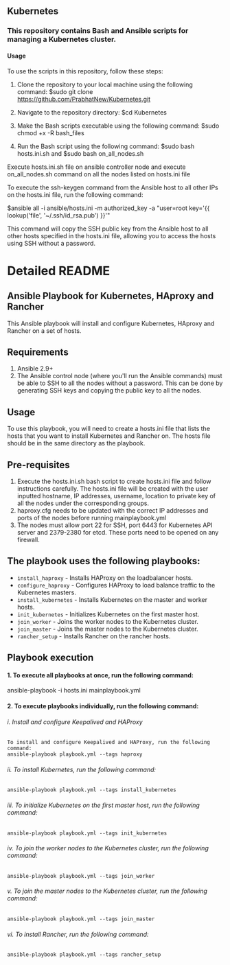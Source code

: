 ## Kubernetes
### This repository contains Bash and Ansible scripts for managing a Kubernetes cluster.
#### Usage
To use the scripts in this repository, follow these steps:
1. Clone the repository to your local machine using the following command:
   $sudo git clone https://github.com/PrabhatNew/Kubernetes.git

2. Navigate to the repository directory:
   $cd Kubernetes

3. Make the Bash scripts executable using the following command:
   $sudo chmod +x -R bash_files

4. Run the Bash script using the following command:
   $sudo bash hosts.ini.sh and $sudo bash on_all_nodes.sh

Execute hosts.ini.sh file on ansible controller node and execute on_all_nodes.sh command on all the nodes listed on hosts.ini file

To execute the ssh-keygen command from the Ansible host to all other IPs on the hosts.ini file, run the following command:

$ansible all -i ansible/hosts.ini -m authorized_key -a "user=root key='{{ lookup('file', '~/.ssh/id_rsa.pub') }}'"

This command will copy the SSH public key from the Ansible host to all other hosts specified in the hosts.ini file, allowing you to access the hosts using SSH without a password.


# Detailed README
## Ansible Playbook for Kubernetes, HAproxy and Rancher
This Ansible playbook will install and configure Kubernetes, HAproxy and Rancher on a set of hosts.
## Requirements
1. Ansible 2.9+
2. The Ansible control node (where you'll run the Ansible commands) must be able to SSH to all the nodes without a password. This can be done by generating SSH keys and copying the public key to all the nodes.

## Usage
To use this playbook, you will need to create a hosts.ini file that lists the hosts that you want to install Kubernetes and Rancher on. The hosts file should be in the same directory as the playbook.

## Pre-requisites
1. Execute the hosts.ini.sh bash script to create hosts.ini file and follow instructions carefully. The hosts.ini file will be created with the user inputted hostname, IP addresses, username, location to private key of all the nodes under the corresponding groups. 
2. haproxy.cfg needs to be updated with the correct IP addresses and ports of the nodes before running mainplaybook.yml
3. The nodes must allow port 22 for SSH, port 6443 for Kubernetes API server and 2379-2380 for etcd. These ports need to be opened on any firewall.

## The playbook uses the following playbooks:
* `install_haproxy` - Installs HAProxy on the loadbalancer hosts.
* `configure_haproxy` - Configures HAProxy to load balance traffic to the Kubernetes masters.
* `install_kubernetes` - Installs Kubernetes on the master and worker hosts.
* `init_kubernetes` - Initializes Kubernetes on the first master host.
* `join_worker` - Joins the worker nodes to the Kubernetes cluster.
* `join_master` - Joins the master nodes to the Kubernetes cluster.
* `rancher_setup` - Installs Rancher on the rancher hosts.

## Playbook execution
#### 1. To execute all playbooks at once, run the following command:
ansible-playbook -i hosts.ini mainplaybook.yml

#### 2. To execute playbooks individually, run the following command:

 ######   i. Install and configure Keepalived and HAProxy
    To install and configure Keepalived and HAProxy, run the following command:
    ansible-playbook playbook.yml --tags haproxy

 ######   ii. To install Kubernetes, run the following command:
    ansible-playbook playbook.yml --tags install_kubernetes

 ######   iii. To initialize Kubernetes on the first master host, run the following command:
    ansible-playbook playbook.yml --tags init_kubernetes

 ######   iv. To join the worker nodes to the Kubernetes cluster, run the following command:
    ansible-playbook playbook.yml --tags join_worker

 ######  v. To join the master nodes to the Kubernetes cluster, run the following command:
    ansible-playbook playbook.yml --tags join_master

 ######   vi. To install Rancher, run the following command:
    ansible-playbook playbook.yml --tags rancher_setup
